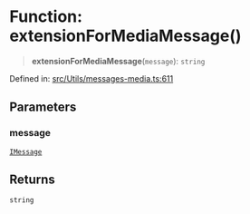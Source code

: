 # Function: extensionForMediaMessage()

> **extensionForMediaMessage**(`message`): `string`

Defined in: [src/Utils/messages-media.ts:611](https://github.com/Fokusdotid/bail/blob/546bbbb35e652e95f45982a71bee62b2c682e4eb/src/Utils/messages-media.ts#L611)

## Parameters

### message

[`IMessage`](../namespaces/proto/interfaces/IMessage.md)

## Returns

`string`
